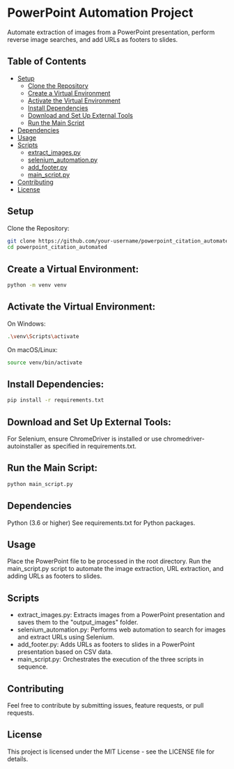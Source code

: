 # PowerPoint Automation Project

Automate extraction of images from a PowerPoint presentation, perform reverse image searches, and add URLs as footers to slides.

## Table of Contents
- [Setup](#setup)
  - [Clone the Repository](#clone-the-repository)
  - [Create a Virtual Environment](#create-a-virtual-environment)
  - [Activate the Virtual Environment](#activate-the-virtual-environment)
  - [Install Dependencies](#install-dependencies)
  - [Download and Set Up External Tools](#download-and-set-up-external-tools)
  - [Run the Main Script](#run-the-main-script)
- [Dependencies](#dependencies)
- [Usage](#usage)
- [Scripts](#scripts)
  - [extract_images.py](#extract_imagespy)
  - [selenium_automation.py](#selenium_automationpy)
  - [add_footer.py](#add_footerpy)
  - [main_script.py](#main_scriptpy)
- [Contributing](#contributing)
- [License](#license)

## Setup

Clone the Repository:

```bash
git clone https://github.com/your-username/powerpoint_citation_automated.git
cd powerpoint_citation_automated
```

## Create a Virtual Environment:

```bash
python -m venv venv
```

## Activate the Virtual Environment:
On Windows:

```bash
.\venv\Scripts\activate
```
On macOS/Linux:

```bash
source venv/bin/activate
```

## Install Dependencies:

```bash
pip install -r requirements.txt
```

## Download and Set Up External Tools:
For Selenium, ensure ChromeDriver is installed or use chromedriver-autoinstaller as specified in requirements.txt.

## Run the Main Script:

```bash
python main_script.py
```

## Dependencies

Python (3.6 or higher)
See requirements.txt for Python packages.

## Usage

Place the PowerPoint file to be processed in the root directory. Run the main_script.py script to automate the image extraction, URL extraction, and adding URLs as footers to slides.

## Scripts

- extract_images.py: Extracts images from a PowerPoint presentation and saves them to the "output_images" folder.
- selenium_automation.py: Performs web automation to search for images and extract URLs using Selenium.
- add_footer.py: Adds URLs as footers to slides in a PowerPoint presentation based on CSV data.
- main_script.py: Orchestrates the execution of the three scripts in sequence.

## Contributing

Feel free to contribute by submitting issues, feature requests, or pull requests.

## License
This project is licensed under the MIT License - see the LICENSE file for details.
